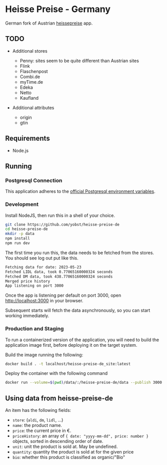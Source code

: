 # Heisse Preise - Germany

German fork of Austrian [heissepreise](https://github.com/badlogic/heissepreise) app.

## TODO

-   Additional stores

    -   Penny: sites seem to be quite different than Austrian sites
    -   Flink
    -   Flaschenpost
    -   Combi.de
    -   myTime.de
    -   Edeka
    -   Netto
    -   Kaufland

-   Additional attributes
    -   origin
    -   gtin

## Requirements

-   Node.js

## Running

### Postgresql Connection

This application adheres to the [official Postgresql environment variables](https://www.postgresql.org/docs/9.1/libpq-envars.html).

### Development

Install NodeJS, then run this in a shell of your choice.

```bash
git clone https://github.com/yobst/heisse-preise-de
cd heisse-preise-de
mkdir -p data
npm install
npm run dev
```

The first time you run this, the data needs to be fetched from the stores. You should see log out put like this.

```bash
Fetching data for date: 2023-05-23
Fetched LIDL data, took 0.77065160000324 seconds
Fetched DM data, took 438.77065160000324 seconds
Merged price history
App listening on port 3000
```

Once the app is listening per default on port 3000, open <http://localhost:3000> in your browser.

Subsequent starts will fetch the data asynchronously, so you can start working immediately.

### Production and Staging

To run a containerized version of the application, you will need to build the application image first, before deploying it on the target system.

Build the image running the following:

```bash
docker build . -t localhost/heisse-preise-de_site:latest
```

Deploy the container with the following command

```bash
docker run --volume=$(pwd)/data/:/heisse-preise-de/data --publish 3000:3000 localhost/heisse-preise-de_site:latest
```

## Using data from heisse-preise-de

An item has the following fields:

-   `store`: (`aldi`, `dm`, `lidl`, ...)
-   `name`: the product name.
-   `price`: the current price in €.
-   `priceHistory`: an array of `{ date: "yyyy-mm-dd", price: number }` objects, sorted in descending order of date.
-   `unit`: unit the product is sold at. May be undefined.
-   `quantity`: quantity the product is sold at for the given price
-   `bio`: whether this product is classified as organic/"Bio"

